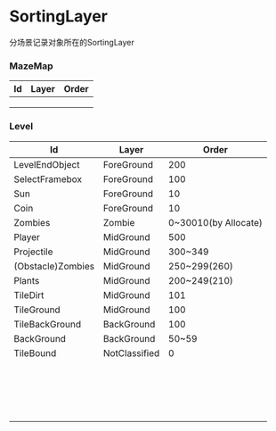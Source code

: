 # SortingLayer

分场景记录对象所在的SortingLayer

### MazeMap

| Id   | Layer | Order |
| ---- | ----- | ----- |
|      |       |       |
|      |       |       |
|      |       |       |

### Level


| Id                | Layer         | Order                |
| ----------------- | ------------- | -------------------- |
| LevelEndObject    | ForeGround    | 200                  |
| SelectFramebox    | ForeGround    | 100                  |
| Sun               | ForeGround    | 10                   |
| Coin              | ForeGround    | 10                   |
| Zombies           | Zombie        | 0~30010(by Allocate) |
| Player            | MidGround     | 500                  |
| Projectile        | MidGround     | 300~349              |
| (Obstacle)Zombies | MidGround     | 250~299(260)         |
| Plants            | MidGround     | 200~249(210)         |
| TileDirt          | MidGround     | 101                  |
| TileGround        | MidGround     | 100                  |
| TileBackGround    | BackGround    | 100                  |
| BackGround        | BackGround    | 50~59                |
| TileBound         | NotClassified | 0                    |
|                   |               |                      |
|                   |               |                      |
|                   |               |                      |
|                   |               |                      |
|                   |               |                      |
|                   |               |                      |
|                   |               |                      |
|                   |               |                      |
|                   |               |                      |
|                   |               |                      |
|                   |               |                      |
|                   |               |                      |
|                   |               |                      |
|                   |               |                      |
|                   |               |                      |
|                   |               |                      |
|                   |               |                      |
|                   |               |                      |


